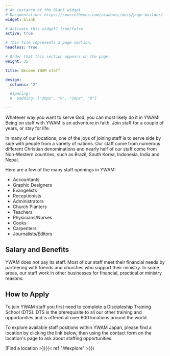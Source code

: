 ```yaml
---
# An instance of the Blank widget.
# Documentation: https://sourcethemes.com/academic/docs/page-builder/
widget: blank

# Activate this widget? true/false
active: true

# This file represents a page section.
headless: true

# Order that this section appears on the page.
weight: 35

title: Become YWAM staff

design:
  columns: "2"

  #spacing:
  #  padding: ["20px", "0", "20px", "0"]

---
```


Whatever way you want to serve God, you can most likely do it in YWAM! Being on staff with YWAM is an adventure in faith. Join staff for a couple of years, or stay for life.

In many of our locations, one of the joys of joining staff is to serve side by side with people from a variety of nations. Our staff come from numerous different Christian denominations and nearly half of our staff come from Non-Western countries, such as Brazil, South Korea, Indonesia, India and Nepal.

Here are a few of the many staff openings in YWAM:

* Accountants
* Graphic Designers
* Evangelists
* Receptionists
* Administrators
* Church Planters
* Teachers
* Physicians/Nurses
* Cooks
* Carpenters
* Journalists/Editors

## Salary and Benefits

YWAM does not pay its staff. Most of our staff meet their financial needs by partnering with friends and churches who support their ministry. In some areas, our staff work in other businesses for financial, practical or ministry reasons.

## How to Apply

To join YWAM staff you first need to complete a Discipleship Training School (DTS). DTS is the prerequisite to all our other training and opportunities and is offered at over 600 locations around the world.

To explore available staff positions within YWAM Japan, please find a location by clicking the link below, then using the contact form on the location's page to ask about staffing opportunities.

[Find a location >]({{< ref "/#explore" >}})

